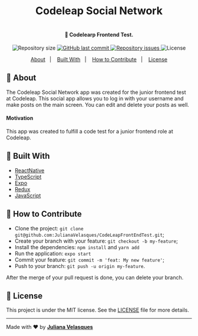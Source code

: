 <h1 align="center"> Codeleap Social Network <h1>

<h4 align="center">
  🚀 Codelearp Frontend Test.
</h4>

<p align="center">
  
  <img alt="Repository size" src="https://img.shields.io/github/repo-size/JulianaVelasques/CodeleapFrontEndTest">
  
  <a href="https://github.com/JulianaVelasques/CodeleapFrontEndTest/commits/main">
    <img alt="GitHub last commit" src="https://img.shields.io/github/last-commit/JulianaVelasques/CodeleapFrontEndTest">
  </a>

  <a href="https://github.com/JulianaVelasques/CodeleapFrontEndTest/issues">
    <img alt="Repository issues" src="https://img.shields.io/github/issues/JulianaVelasques/CodeleapFrontEndTest">
  </a>

  <img alt="License" src="https://img.shields.io/badge/license-MIT-brightgreen">
</p>

<p align="center">
  <a href="#page_with_curl-about">About</a>&nbsp;&nbsp;&nbsp;|&nbsp;&nbsp;&nbsp;
  <a href="#wrench-built-with">Built With</a>&nbsp;&nbsp;&nbsp;|&nbsp;&nbsp;&nbsp;
  <a href="#-how-to-contribute">How to Contribute</a>&nbsp;&nbsp;&nbsp;|&nbsp;&nbsp;&nbsp;
  <a href="#memo-license">License</a>
</p>
  
## :page_with_curl: About
The Codeleap Social Network app was created for the junior frontend test at Codeleap. 
This social app allows you to log in with your username and make posts on the main screen. You can edit and delete your posts as well.



#### Motivation
This app was created to fulfill a code test for a junior frontend role at Codeleap.


## :wrench: Built With

- [ReactNative](https://reactnative.dev/)
- [TypeScript](https://www.typescriptlang.org/)
- [Expo](https://expo.dev/)
- [Redux](https://redux.js.org/)
- [JavaScript](https://www.javascript.com/)

## 🤔 How to Contribute

- Clone the project: `git clone git@github.com:JulianaVelasques/CodeLeapFrontEndTest.git`;
- Create your branch with your feature: `git checkout -b my-feature`;
- Install the dependencies: `npm install` and `yarn add`
- Run the application: `expo start`
- Commit your feature: `git commit -m 'feat: My new feature'`;
- Push to your branch: `git push -u origin my-feature`.

After the merge of your pull request is done, you can delete your branch.

## :memo: License

This project is under the MIT license. See the [LICENSE](LICENSE.md) file for more details.

---

Made with ♥ by <tr>
    <td align="center"><a href="https://github.com/JulianaVelasques"><b>Juliana Velasques</b></a><br /></td>
<tr>
